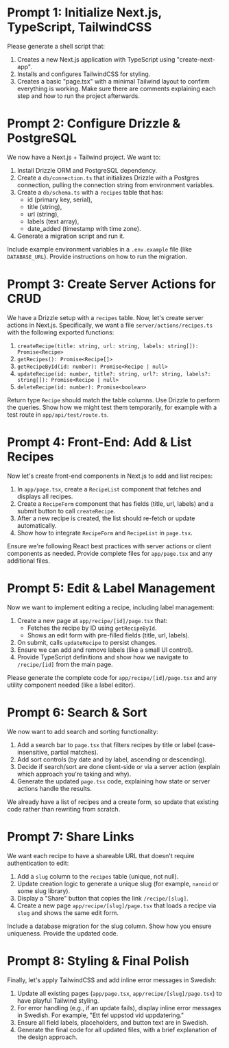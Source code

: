 # Prompt 1: Initialize Next.js, TypeScript, TailwindCSS

Please generate a shell script that:
1. Creates a new Next.js application with TypeScript using "create-next-app".
2. Installs and configures TailwindCSS for styling.
3. Creates a basic "page.tsx" with a minimal Tailwind layout to confirm everything is working.
Make sure there are comments explaining each step and how to run the project afterwards.

# Prompt 2: Configure Drizzle & PostgreSQL

We now have a Next.js + Tailwind project. We want to:

1. Install Drizzle ORM and PostgreSQL dependency.
2. Create a `db/connection.ts` that initializes Drizzle with a Postgres connection, pulling the connection string from environment variables.
3. Create a `db/schema.ts` with a `recipes` table that has:
   - id (primary key, serial),
   - title (string),
   - url (string),
   - labels (text array),
   - date_added (timestamp with time zone).
4. Generate a migration script and run it.

Include example environment variables in a `.env.example` file (like `DATABASE_URL`). Provide instructions on how to run the migration.

# Prompt 3: Create Server Actions for CRUD

We have a Drizzle setup with a `recipes` table. Now, let's create server actions in Next.js. Specifically, we want a file `server/actions/recipes.ts` with the following exported functions:

1. `createRecipe(title: string, url: string, labels: string[]): Promise<Recipe>`
2. `getRecipes(): Promise<Recipe[]>`
3. `getRecipeById(id: number): Promise<Recipe | null>`
4. `updateRecipe(id: number, title?: string, url?: string, labels?: string[]): Promise<Recipe | null>`
5. `deleteRecipe(id: number): Promise<boolean>`

Return type `Recipe` should match the table columns. Use Drizzle to perform the queries. Show how we might test them temporarily, for example with a test route in `app/api/test/route.ts`.

# Prompt 4: Front-End: Add & List Recipes

Now let's create front-end components in Next.js to add and list recipes:

1. In `app/page.tsx`, create a `RecipeList` component that fetches and displays all recipes. 
2. Create a `RecipeForm` component that has fields (title, url, labels) and a submit button to call `createRecipe`.
3. After a new recipe is created, the list should re-fetch or update automatically.
4. Show how to integrate `RecipeForm` and `RecipeList` in `page.tsx`.

Ensure we're following React best practices with server actions or client components as needed. Provide complete files for `app/page.tsx` and any additional files.

# Prompt 5: Edit & Label Management

Now we want to implement editing a recipe, including label management:

1. Create a new page at `app/recipe/[id]/page.tsx` that:
   - Fetches the recipe by ID using `getRecipeById`.
   - Shows an edit form with pre-filled fields (title, url, labels).
2. On submit, calls `updateRecipe` to persist changes.
3. Ensure we can add and remove labels (like a small UI control).
4. Provide TypeScript definitions and show how we navigate to `/recipe/[id]` from the main page.

Please generate the complete code for `app/recipe/[id]/page.tsx` and any utility component needed (like a label editor).

# Prompt 6: Search & Sort

We now want to add search and sorting functionality:

1. Add a search bar to `page.tsx` that filters recipes by title or label (case-insensitive, partial matches).
2. Add sort controls (by date and by label, ascending or descending).
3. Decide if search/sort are done client-side or via a server action (explain which approach you're taking and why).
4. Generate the updated `page.tsx` code, explaining how state or server actions handle the results.

We already have a list of recipes and a create form, so update that existing code rather than rewriting from scratch.

# Prompt 7: Share Links

We want each recipe to have a shareable URL that doesn't require authentication to edit:

1. Add a `slug` column to the `recipes` table (unique, not null).
2. Update creation logic to generate a unique slug (for example, `nanoid` or some slug library).
3. Display a "Share" button that copies the link `/recipe/[slug]`.
4. Create a new page `app/recipe/[slug]/page.tsx` that loads a recipe via `slug` and shows the same edit form.

Include a database migration for the slug column. Show how you ensure uniqueness. Provide the updated code.

# Prompt 8: Styling & Final Polish

Finally, let's apply TailwindCSS and add inline error messages in Swedish:

1. Update all existing pages (`app/page.tsx`, `app/recipe/[slug]/page.tsx`) to have playful Tailwind styling.
2. For error handling (e.g., if an update fails), display inline error messages in Swedish. For example, "Ett fel uppstod vid uppdatering."
3. Ensure all field labels, placeholders, and button text are in Swedish.
4. Generate the final code for all updated files, with a brief explanation of the design approach.
